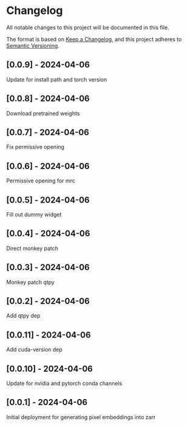 # Changelog
All notable changes to this project will be documented in this file.

The format is based on [Keep a Changelog](https://keepachangelog.com/en/1.0.0/),
and this project adheres to [Semantic Versioning](https://semver.org/spec/v2.0.0.html).

## [0.0.9] - 2024-04-06
Update for install path and torch version

## [0.0.8] - 2024-04-06
Download pretrained weights

## [0.0.7] - 2024-04-06
Fix permissive opening

## [0.0.6] - 2024-04-06
Permissive opening for mrc

## [0.0.5] - 2024-04-06
Fill out dummy widget

## [0.0.4] - 2024-04-06
Direct monkey patch

## [0.0.3] - 2024-04-06
Monkey patch qtpy

## [0.0.2] - 2024-04-06
Add qtpy dep

## [0.0.11] - 2024-04-06
Add cuda-version dep

## [0.0.10] - 2024-04-06
Update for nvidia and pytorch conda channels

## [0.0.1] - 2024-04-06
Initial deployment for generating pixel embeddings into zarr
